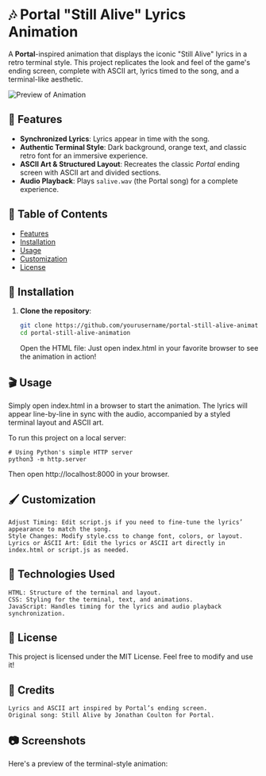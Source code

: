 # 🎶 Portal "Still Alive" Lyrics Animation

A **Portal**-inspired animation that displays the iconic "Still Alive" lyrics in a retro terminal style. This project replicates the look and feel of the game's ending screen, complete with ASCII art, lyrics timed to the song, and a terminal-like aesthetic.

![Preview of Animation](https://path/to/your/screenshot.png) <!-- Replace with actual link to screenshot -->

## 🌌 Features

- **Synchronized Lyrics**: Lyrics appear in time with the song.
- **Authentic Terminal Style**: Dark background, orange text, and classic retro font for an immersive experience.
- **ASCII Art & Structured Layout**: Recreates the classic *Portal* ending screen with ASCII art and divided sections.
- **Audio Playback**: Plays `salive.wav` (the Portal song) for a complete experience.

## 📜 Table of Contents

- [Features](#-features)
- [Installation](#-installation)
- [Usage](#-usage)
- [Customization](#-customization)
- [License](#-license)

## 🚀 Installation

1. **Clone the repository**:

   ```bash
   git clone https://github.com/yourusername/portal-still-alive-animation.git
   cd portal-still-alive-animation
   ```

    Open the HTML file: Just open index.html in your favorite browser to see the animation in action!

## 🎬 Usage

Simply open index.html in a browser to start the animation. The lyrics will appear line-by-line in sync with the audio, accompanied by a styled terminal layout and ASCII art.

To run this project on a local server:

```
# Using Python's simple HTTP server
python3 -m http.server

```

Then open http://localhost:8000 in your browser.
## 🖌️ Customization

    Adjust Timing: Edit script.js if you need to fine-tune the lyrics’ appearance to match the song.
    Style Changes: Modify style.css to change font, colors, or layout.
    Lyrics or ASCII Art: Edit the lyrics or ASCII art directly in index.html or script.js as needed.

## 🔧 Technologies Used

    HTML: Structure of the terminal and layout.
    CSS: Styling for the terminal, text, and animations.
    JavaScript: Handles timing for the lyrics and audio playback synchronization.

## 📜 License

This project is licensed under the MIT License. Feel free to modify and use it!
## 🌌 Credits

    Lyrics and ASCII art inspired by Portal’s ending screen.
    Original song: Still Alive by Jonathan Coulton for Portal.

## 📷 Screenshots

Here's a preview of the terminal-style animation:

<!-- Replace with actual link to screenshot -->